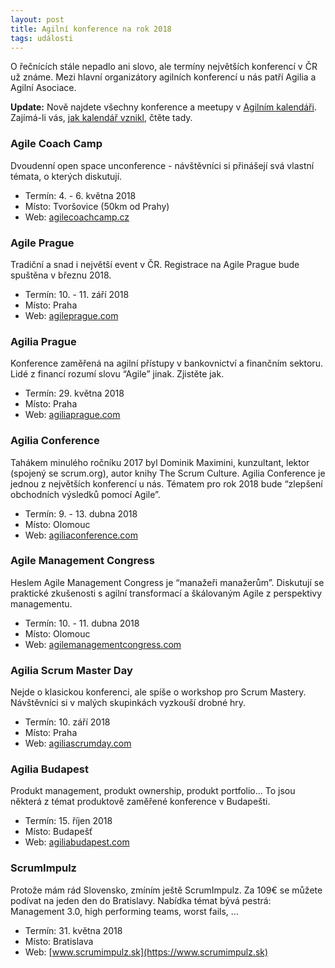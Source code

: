 ```yaml
---
layout: post
title: Agilní konference na rok 2018
tags: události
---
```


O řečnících stále nepadlo ani slovo, ale termíny největších konferencí v ČR už známe.
Mezi hlavní organizátory agilních konferencí u nás patří Agilia a Agilní Asociace.

<!--more-->

**Update:** Nově najdete všechny konference a meetupy v [Agilním kalendáři](https://agilnikalendar.cz/).
Zajímá-li vás, [jak kalendář vznikl](/agilni-kalendar/), čtěte tady.

### Agile Coach Camp

Dvoudenní open space unconference - návštěvníci si přinášejí svá vlastní témata, o kterých diskutují.

- Termín: 4. - 6. května 2018
- Místo: Tvoršovice (50km od Prahy)
- Web: [agilecoachcamp.cz](https://agilecoachcamp.cz)

### Agile Prague

Tradiční a snad i největší event v ČR. Registrace na Agile Prague bude spuštěna v březnu 2018.

- Termín: 10. - 11. září 2018
- Místo: Praha
- Web: [agileprague.com](https://agileprague.com/)

### Agilia Prague

Konference zaměřená na agilní přístupy v bankovnictví a finančním sektoru. Lidé z financí rozumí slovu “Agile” jinak. Zjistěte jak.

- Termín: 29. května 2018
- Místo: Praha
- Web: [agiliaprague.com](http://agiliaprague.com/)

### Agilia Conference

Tahákem minulého ročníku 2017 byl Dominik Maximini, kunzultant, lektor (spojený se scrum.org), autor knihy The Scrum Culture. Agilia Conference je jednou z největších konferencí u nás. Tématem pro rok 2018 bude “zlepšení obchodních výsledků pomocí Agile”.

- Termín: 9. - 13. dubna 2018
- Místo: Olomouc
- Web: [agiliaconference.com](http://agiliaconference.com/)

### Agile Management Congress

Heslem Agile Management Congress je “manažeři manažerům”. Diskutují se praktické zkušenosti s agilní transformací a škálovaným Agile z perspektivy managementu.

- Termín: 10. - 11. dubna 2018
- Místo: Olomouc
- Web: [agilemanagementcongress.com](https://agilemanagementcongress.com/)

### Agilia Scrum Master Day

Nejde o klasickou konferenci, ale spíše o workshop pro Scrum Mastery. Návštěvníci si v malých skupinkách vyzkouší drobné hry.

- Termín: 10. září 2018
- Místo: Praha
- Web: [agiliascrumday.com](http://agiliascrumday.com)

### Agilia Budapest

Produkt management, produkt ownership, produkt portfolio… To jsou některá z témat produktově zaměřené konference v Budapešti.

- Termín: 15. říjen 2018
- Místo: Budapešť
- Web: [agiliabudapest.com](http://agiliabudapest.com)

### ScrumImpulz

Protože mám rád Slovensko, zmíním ještě ScrumImpulz. Za 109€ se můžete podívat na jeden den do Bratislavy. Nabídka témat bývá pestrá: Management 3.0, high performing teams, worst fails, ...

- Termín: 31. května 2018
- Místo: Bratislava
- Web: [www.scrumimpulz.sk](https://www.scrumimpulz.sk)
